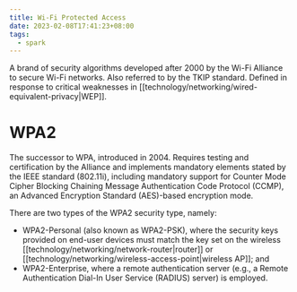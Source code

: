 ```yaml
---
title: Wi-Fi Protected Access
date: 2023-02-08T17:41:23+08:00
tags:
  - spark
---
```


A brand of security algorithms developed after 2000 by the Wi-Fi Alliance to secure Wi-Fi networks. Also referred to by the TKIP standard. Defined in response to critical weaknesses in [[technology/networking/wired-equivalent-privacy|WEP]].

# WPA2

The successor to WPA, introduced in 2004. Requires testing and certification by the Alliance and implements mandatory elements stated by the IEEE standard (802.11i), including mandatory support for Counter Mode Cipher Blocking Chaining Message Authentication Code Protocol (CCMP), an Advanced Encryption Standard (AES)-based encryption mode.

There are two types of the WPA2 security type, namely:
- WPA2-Personal (also known as WPA2-PSK), where the security keys provided on end-user devices must match the key set on the wireless [[technology/networking/network-router|router]] or [[technology/networking/wireless-access-point|wireless AP]]; and
- WPA2-Enterprise, where a remote authentication server (e.g., a Remote Authentication Dial-In User Service (RADIUS) server) is employed.